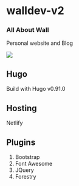 # walldev-v2

### All About Wall
Personal website and Blog

![](https://res.cloudinary.com/walldev/image/upload/v1644719806/Images%20Random/Screen_Shot_2022-02-13_at_10.34.11_jwfouz.png)

## Hugo
Build with Hugo v0.91.0

## Hosting
Netlify 

## Plugins
1. Bootstrap
2. Font Awesome
3. JQuery
4. Forestry


